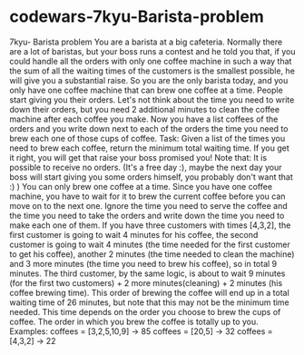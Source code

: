 # codewars-7kyu-Barista-problem
7kyu- Barista problem   You are a barista at a big cafeteria. Normally there are a lot of baristas, but your boss runs a contest and he told you that, if you could handle all the orders with only one coffee machine in such a way that the sum of all the waiting times of the customers is the smallest possible, he will give you a substantial raise.  So you are the only barista today, and you only have one coffee machine that can brew one coffee at a time. People start giving you their orders. Let's not think about the time you need to write down their orders, but you need 2 additional minutes to clean the coffee machine after each coffee you make.  Now you have a list coffees of the orders and you write down next to each of the orders the time you need to brew each one of those cups of coffee.  Task:  Given a list of the times you need to brew each coffee, return the minimum total waiting time. If you get it right, you will get that raise your boss promised you!  Note that:  It is possible to receive no orders. (It's a free day :), maybe the next day your boss will start giving you some orders himself, you probably don't want that :) )  You can only brew one coffee at a time.  Since you have one coffee machine, you have to wait for it to brew the current coffee before you can move on to the next one.  Ignore the time you need to serve the coffee and the time you need to take the orders and write down the time you need to make each one of them.  If you have three customers with times [4,3,2], the first customer is going to wait 4 minutes for his coffee, the second customer is going to wait 4 minutes (the time needed for the first customer to get his coffee), another 2 minutes (the time needed to clean the machine) and 3 more minutes (the time you need to brew his coffee), so in total 9 minutes. The third customer, by the same logic, is about to wait 9 minutes (for the first two customers) + 2 more minutes(cleaning) + 2 minutes (his coffee brewing time). This order of brewing the coffee will end up in a total waiting time of 26 minutes, but note that this may not be the minimum time needed. This time depends on the order you choose to brew the cups of coffee.  The order in which you brew the coffee is totally up to you.  Examples:  coffees = [3,2,5,10,9]  ->  85 coffees = [20,5]        ->  32 coffees = [4,3,2]       ->  22
